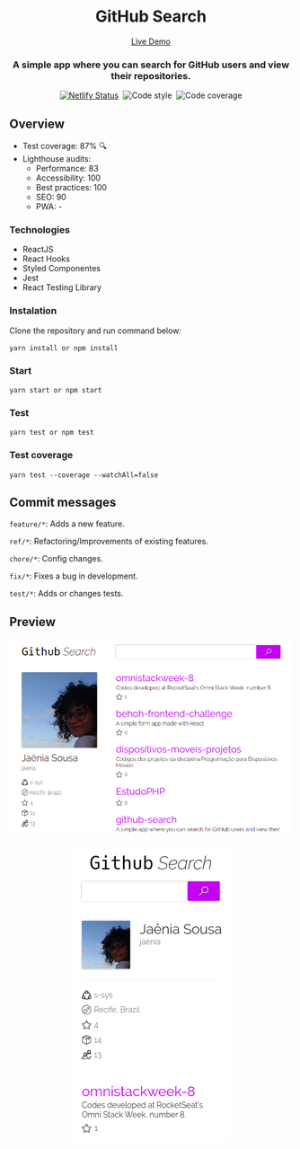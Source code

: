 <h1 align="center">
  GitHub Search
</h1>

<div align="center">

  [Live Demo](https://kind-edison-a8c216.netlify.app/)
</div>

<h3 align="center">
  A simple app where you can search for GitHub users and view their repositories.
</h3>

<div align="center">

  [![Netlify Status](https://api.netlify.com/api/v1/badges/486a1f50-d3a5-4552-97cd-d4851139570c/deploy-status)](https://app.netlify.com/sites/kind-edison-a8c216/deploys)&nbsp;
  ![Code style](https://img.shields.io/badge/codestyle-airbnb-green)&nbsp;
  ![Code coverage](https://img.shields.io/badge/coverage-87%25-blueviolet)

</div>

## Overview

* Test coverage: 87% :mag:
* Lighthouse audits:
  * Performance: 83
  * Accessibility: 100
  * Best practices: 100
  * SEO: 90
  * PWA: -


### Technologies
* ReactJS
* React Hooks
* Styled Componentes
* Jest
* React Testing Library

### Instalation

Clone the repository and run command below:  
```
yarn install or npm install
```

### Start
```
yarn start or npm start
```

### Test
```
yarn test or npm test
```

### Test coverage
```
yarn test --coverage --watchAll=false
```

## Commit messages

`feature/*`: Adds a new feature.

`ref/*`: Refactoring/Improvements of existing features.

`chore/*`: Config changes.

`fix/*`: Fixes a bug in development.

`test/*`: Adds or changes tests.

## Preview

![appScreenshot.png](./appScreenshot.png)
<div align="center">
  <img src="./appMobileScreenshot.png">
</div>
